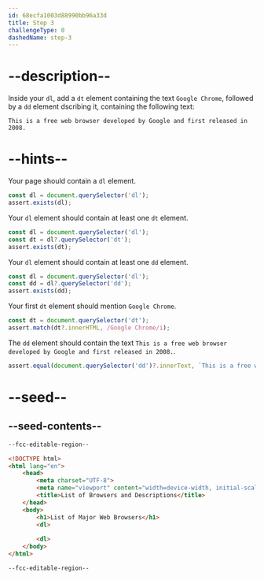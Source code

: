 ```yaml
---
id: 68ecfa1003d88990bb96a33d
title: Step 3
challengeType: 0
dashedName: step-3
---
```


# --description--

Inside your `dl`, add a `dt` element containing the text `Google Chrome`, followed by a `dd` element dscribing it, containing the following text:

`This is a free web browser developed by Google and first released in 2008.`

# --hints--

Your page should contain a `dl` element.

```js
const dl = document.querySelector('dl');
assert.exists(dl);
```

Your `dl` element should contain at least one `dt` element.

```js
const dl = document.querySelector('dl');
const dt = dl?.querySelector('dt');
assert.exists(dt);
```

Your `dl` element should contain at least one `dd` element.

```js
const dl = document.querySelector('dl');
const dd = dl?.querySelector('dd');
assert.exists(dd);
```

Your first `dt` element should mention `Google Chrome`.

```js
const dt = document.querySelector('dt');
assert.match(dt?.innerHTML, /Google Chrome/i);
```

The `dd` element should contain the text `This is a free web browser developed by Google and first released in 2008.`.

```js
assert.equal(document.querySelector('dd')?.innerText, `This is a free web browser developed by Google and first released in 2008.`);
```

# --seed--

## --seed-contents--

```html
--fcc-editable-region--

<!DOCTYPE html> 
<html lang="en"> 
    <head> 
        <meta charset="UTF-8"> 
        <meta name="viewport" content="width=device-width, initial-scale=1.0"> 
        <title>List of Browsers and Descriptions</title> 
    </head> 
    <body> 
        <h1>List of Major Web Browsers</h1> 
        <dl>
            
        <dl>
    </body> 
</html>

--fcc-editable-region--
```


